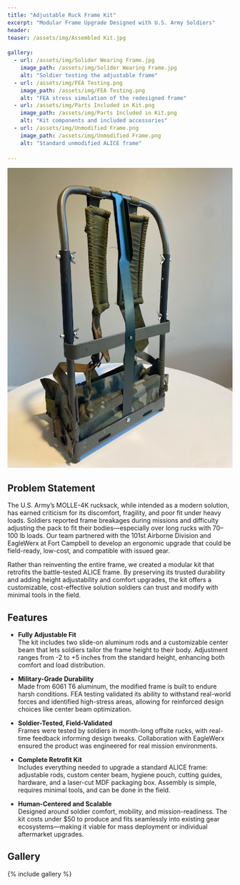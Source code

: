 ```yaml
---
title: "Adjustable Ruck Frame Kit"
excerpt: "Modular Frame Upgrade Designed with U.S. Army Soldiers"
header:
teaser: /assets/img/Assembled Kit.jpg

gallery:
  - url: /assets/img/Solider Wearing Frame.jpg
    image_path: /assets/img/Solider Wearing Frame.jpg
    alt: "Soldier testing the adjustable frame"
  - url: /assets/img/FEA Testing.png
    image_path: /assets/img/FEA Testing.png
    alt: "FEA stress simulation of the redesigned frame"
  - url: /assets/img/Parts Included in Kit.png
    image_path: /assets/img/Parts Included in Kit.png
    alt: "Kit components and included accessories"
  - url: /assets/img/Unmodified Frame.png
    image_path: /assets/img/Unmodified Frame.png
    alt: "Standard unmodified ALICE frame"

---
```


<img src="/assets/img/Assembled Kit.jpg" alt="Assembled Adjustable Frame Kit" style="width:900px;"/>

## Problem Statement
The U.S. Army’s MOLLE-4K rucksack, while intended as a modern solution, has earned criticism for its discomfort, fragility, and poor fit under heavy loads. Soldiers reported frame breakages during missions and difficulty adjusting the pack to fit their bodies—especially over long rucks with 70–100 lb loads. Our team partnered with the 101st Airborne Division and EagleWerx at Fort Campbell to develop an ergonomic upgrade that could be field-ready, low-cost, and compatible with issued gear.

Rather than reinventing the entire frame, we created a modular kit that retrofits the battle-tested ALICE frame. By preserving its trusted durability and adding height adjustability and comfort upgrades, the kit offers a customizable, cost-effective solution soldiers can trust and modify with minimal tools in the field.

## Features

* **Fully Adjustable Fit**  
  The kit includes two slide-on aluminum rods and a customizable center beam that lets soldiers tailor the frame height to their body. Adjustment ranges from -2 to +5 inches from the standard height, enhancing both comfort and load distribution.

* **Military-Grade Durability**  
  Made from 6061 T6 aluminum, the modified frame is built to endure harsh conditions. FEA testing validated its ability to withstand real-world forces and identified high-stress areas, allowing for reinforced design choices like center beam optimization.

* **Soldier-Tested, Field-Validated**  
  Frames were tested by soldiers in month-long offsite rucks, with real-time feedback informing design tweaks. Collaboration with EagleWerx ensured the product was engineered for real mission environments.

* **Complete Retrofit Kit**  
  Includes everything needed to upgrade a standard ALICE frame: adjustable rods, custom center beam, hygiene pouch, cutting guides, hardware, and a laser-cut MDF packaging box. Assembly is simple, requires minimal tools, and can be done in the field.

* **Human-Centered and Scalable**  
  Designed around soldier comfort, mobility, and mission-readiness. The kit costs under $50 to produce and fits seamlessly into existing gear ecosystems—making it viable for mass deployment or individual aftermarket upgrades.

## Gallery

{% include gallery %}

